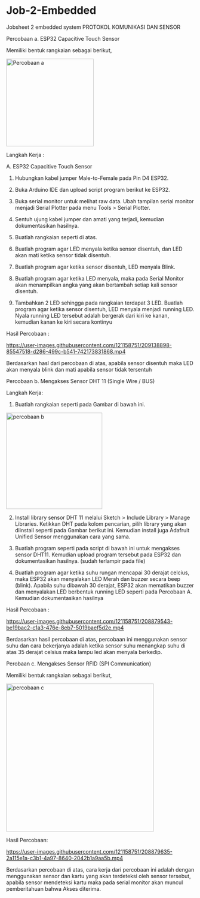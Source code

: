 # Job-2-Embedded
Jobsheet 2 embedded system  PROTOKOL KOMUNIKASI DAN SENSOR


Percobaan a.  ESP32 Capacitive Touch Sensor

Memiliki bentuk rangkaian sebagai berikut,

<img width="234" alt="Percobaan a" src="https://user-images.githubusercontent.com/121158751/208879373-58bbe23a-3675-4701-a52f-ca35cd3d230a.png">

Langkah Kerja :

A. ESP32 Capacitive Touch Sensor

1. Hubungkan kabel jumper Male-to-Female pada Pin D4 ESP32.

2. Buka Arduino IDE dan upload script program berikut ke ESP32.

3. Buka serial monitor untuk melihat raw data. Ubah tampilan serial monitor 
menjadi Serial Plotter pada menu Tools > Serial Plotter. 

4. Sentuh ujung kabel jumper dan amati yang terjadi, kemudian dokumentasikan 
hasilnya.

5. Buatlah rangkaian seperti di atas.

6. Buatlah program agar LED menyala ketika sensor disentuh, dan LED akan 
mati ketika sensor tidak disentuh.

7. Buatlah program agar ketika sensor disentuh, LED menyala Blink.

8. Buatlah program agar ketika LED menyala, maka pada Serial Monitor akan 
menampilkan angka yang akan bertambah setiap kali sensor disentuh.

9. Tambahkan 2 LED sehingga pada rangkaian terdapat 3 LED. Buatlah 
program agar ketika sensor disentuh, LED menyala menjadi running LED. 
Nyala running LED tersebut adalah bergerak dari kiri ke kanan, kemudian 
kanan ke kiri secara kontinyu

Hasil Percobaan :




https://user-images.githubusercontent.com/121158751/209138898-85547518-d286-499c-b541-742173831868.mp4




Berdasarkan hasl dari percobaan di atas, apabila sensor disentuh maka LED akan menyala blink dan mati apabila sensor tidak tersentuh

Percobaan b. Mengakses Sensor DHT 11 (Single Wire / BUS)

Langkah Kerja:

1. Buatlah rangkaian seperti pada Gambar di bawah ini.

<img width="257" alt="percobaan b" src="https://user-images.githubusercontent.com/121158751/208879478-abd0826e-1af3-47d3-bdab-9831c6194879.png">

2. Install library sensor DHT 11 melalui Sketch > Include Library > Manage 
Libraries. Ketikkan DHT pada kolom pencarian, pilih library yang akan 
diinstall seperti pada Gambar berikut ini. Kemudian install juga Adafruit 
Unified Sensor menggunakan cara yang sama.

3. Buatlah program seperti pada script di bawah ini untuk mengakses sensor 
DHT11. Kemudian upload program tersebut pada ESP32 dan 
dokumentasikan hasilnya. (sudah terlampir pada file)

4. Buatlah program agar ketika suhu rungan mencapai 30 derajat celcius, maka 
ESP32 akan menyalakan LED Merah dan buzzer secara beep (blink). Apabila 
suhu dibawah 30 derajat, ESP32 akan mematikan buzzer dan menyalakan 
LED berbentuk running LED seperti pada Percobaan A. Kemudian 
dokumentasikan hasilnya

Hasil Percobaan :



https://user-images.githubusercontent.com/121158751/208879543-be19bac2-c1a3-476e-8eb7-5019baef5d2e.mp4



Berdasarkan hasil percobaan di atas, percobaan ini menggunakan sensor suhu dan cara bekerjanya adalah ketika sensor suhu menangkap suhu
di atas 35 derajat celsius maka lampu led akan menyala berkedip.

Perobaan c.  Mengakses Sensor RFID (SPI Communication)

Memiliki bentuk rangkaian sebagai berikut,

<img width="395" alt="percobaan c" src="https://user-images.githubusercontent.com/121158751/208879598-304ccadb-5682-4ecd-a946-67244f2288dc.png">


Hasil Percobaan:


https://user-images.githubusercontent.com/121158751/208879635-2a115e1a-c3b1-4a97-8640-2042b1a9aa5b.mp4




Berdasarkan percobaan di atas, cara kerja dari percobaan ini adalah dengan menggunakan sensor dan kartu yang akan terdeteksi oleh sensor tersebut,
apabila sensor mendeteksi kartu maka pada serial monitor akan muncul pemberitahuan bahwa Akses diterima.
